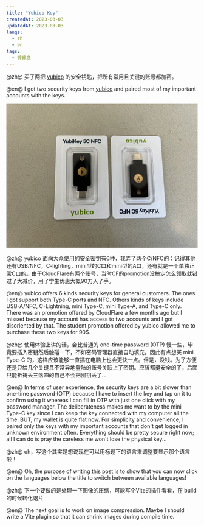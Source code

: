 ```yaml
---
title: "Yubico Key"
createdAt: 2023-03-03
updatedAt: 2023-03-03
langs: 
  - zh
  - en
tags: 
  - 碎碎念
---
```


@zh@ 买了两把 [yubico](https://www.yubico.com/) 的安全钥匙，把所有常用且关键的账号都加密。

@en@ I got two security keys from [yubico](https://www.yubico.com/) and paired most of my important accounts with the keys. 

![yubico key](./yubico-key.jpeg)

@zh@ yubico 面向大众使用的安全密钥有6种，我弄了两个C/NFC的；记得其他还有USB/NFC，C-lighting，mini型的C口和mini型的A口，还有就是一个单独正常C口的。由于CloudFlare有两个账号，当时CF的promotion没搞定怎么领取就错过了大减价，用了学生优惠大概90刀入了手。

@en@ yubico offers 6 kinds security keys for general customers. The ones I got support both Type-C ports and NFC. Others kinds of keys include USB-A/NFC, C-Lightning, mini Type-C, mini Type-A, and Type-C only. There was an promotion offered by CloudFlare a few months ago but I missed because my account has access to two accounts and I got disoriented by that. The student promotion offered by yubico allowed me to purchase these two keys for 90$. 

@zh@ 使用体验上讲的话，会比普通的 one-time password (OTP) 慢一些，毕竟要插入密钥然后触碰一下，不如密码管理器直接自动填充。因此有点想买 mini Type-C 的，这样应该能够一直插在电脑上也会更快一点。但是，没钱。为了方便还是只给几个关键且不常异地登陆的账号关联上了密钥。应该都挺安全的了，后面只能祈祷丢三落四的自己不会把密钥丢了...

@en@ In terms of user experience, the security keys are a bit slower than one-time password (OTP) because I have to insert the key and tap on it to confirm using it whereas I can fill in OTP with just one click with my password manager. The deliberateness makes me want to by the mini Type-C key since I can keep the key connected with my computer all the time. BUT, my wallet is quite flat now. For simplicity and convenience, I paired only the keys with my important accounts that don't get logged in unknown environment often. Everything should be pretty secure right now; all I can do is pray the careless me won't lose the physical key...

@zh@ oh，写这个其实是想说现在可以用标题下的语言来调整要显示那个语言啦！

@en@ Oh, the purpose of writing this post is to show that you can now click on the languages below the title to switch between available languages! 

@zh@ 下一个要做的是处理一下图像的压缩，可能写个Vite的插件看看，在 build 的时候转化退片

@en@ The next goal is to work on image compression. Maybe I should write a Vite plugin so that it can shrink images during compile time. 

